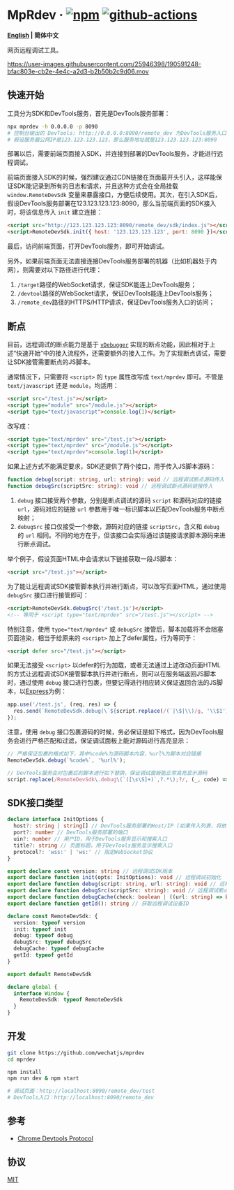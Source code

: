 # MpRdev &middot; [![npm](https://img.shields.io/npm/v/mprdev.svg?style=flat-square)](https://www.npmjs.com/package/mprdev) [![github-actions](https://img.shields.io/github/actions/workflow/status/wechatjs/mprdev/build.yml?style=flat-square)](https://github.com/wechatjs/mprdev/actions/workflows/build.yml)

**[English](./README.md) | 简体中文**

网页远程调试工具。

https://user-images.githubusercontent.com/25946398/190591248-bfac803e-cb2e-4e4c-a2d3-b2b50b2c9d06.mov

## 快速开始

工具分为SDK和DevTools服务，首先是DevTools服务部署：

```bash
npx mprdev -h 0.0.0.0 -p 8090
# 控制台输出的 DevTools: http://0.0.0.0:8090/remote_dev 为DevTools服务入口
# 假设服务器公网IP是123.123.123.123，那么服务地址就是123.123.123.123:8090
```

部署以后，需要前端页面接入SDK，并连接到部署的DevTools服务，才能进行远程调试。

前端页面接入SDK的时候，强烈建议通过CDN链接在页面最开头引入，这样能保证SDK能记录到所有的日志和请求，并且这种方式会在全局挂载 `window.RemoteDevSdk` 变量来暴露接口，方便后续使用。其次，在引入SDK后，假设DevTools服务部署在123.123.123.123:8090，那么当前端页面的SDK接入时，将该信息传入 `init` 建立连接：

```html
<script src="http://123.123.123.123:8090/remote_dev/sdk/index.js"></script>
<script>RemoteDevSdk.init({ host: '123.123.123.123', port: 8090 })</script>
```

最后，访问前端页面，打开DevTools服务，即可开始调试。

另外，如果前端页面无法直接连接DevTools服务部署的机器（比如机器处于内网），则需要对以下路径进行代理：

1. `/target`路径的WebSocket请求，保证SDK能连上DevTools服务；
2. `/devtool`路径的WebSocket请求，保证DevTools能连上DevTools服务；
3. `/remote_dev`路径的HTTPS/HTTP请求，保证DevTools服务入口的访问；

## 断点

目前，远程调试的断点能力是基于 [`vDebugger`](https://github.com/wechatjs/vdebugger) 实现的断点功能，因此相对于上述“快速开始”中的接入流程外，还需要额外的接入工作。为了实现断点调试，需要让SDK接管需要断点的JS脚本。

通常情况下，只需要将 `<script>` 的 `type` 属性改写成 `text/mprdev` 即可。不管是 `text/javascript` 还是 `module`，均适用：

```html
<script src="/test.js"></script>
<script type="module" src="/module.js"></script>
<script type="text/javascript">console.log(1)</script>
```

改写成：

```html
<script type="text/mprdev" src="/test.js"></script>
<script type="text/mprdev" src="/module.js"></script>
<script type="text/mprdev">console.log(1)</script>
```

如果上述方式不能满足要求，SDK还提供了两个接口，用于传入JS脚本源码：

```ts
function debug(script: string, url: string): void // 远程调试断点源码传入
function debugSrc(scriptSrc: string): void // 远程调试断点源码链接传入
```

1. `debug` 接口接受两个参数，分别是断点调试的源码 `script` 和源码对应的链接 `url`，源码对应的链接 `url` 参数用于唯一标识脚本以匹配DevTools服务中断点映射；
2. `debugSrc` 接口仅接受一个参数，源码对应的链接 `scriptSrc`，含义和 `debug` 的 `url` 相同。不同的地方在于，但该接口会实际通过该链接请求脚本源码来进行断点调试。

举个例子，假设页面HTML中会请求以下链接获取一段JS脚本：

```html
<script src="/test.js"></script>
```

为了能让远程调试SDK接管脚本执行并进行断点，可以改写页面HTML，通过使用 `debugSrc` 接口进行接管即可：

```html
<script>RemoteDevSdk.debugSrc('/test.js')</script>
<!-- 等同于 <script type="text/mprdev" src="/test.js"></script> -->
```

特别注意，使用 `type="text/mprdev"` 或 `debugSrc` 接管后，脚本加载将不会阻塞页面渲染，相当于给原来的 `<script>` 加上了defer属性，行为等同于：

```html
<script defer src="/test.js"></script>
```

如果无法接受 `<script>` 以defer的行为加载，或者无法通过上述改动页面HTML的方式让远程调试SDK接管脚本执行并进行断点，则可以在服务端返回JS脚本时，通过使用 `debug` 接口进行包裹，但要记得进行相应转义保证返回合法的JS脚本，以[Express](https://expressjs.com/)为例：

```js
app.use('/test.js', (req, res) => {
  res.send(`RemoteDevSdk.debug(\`${script.replace(/(`|\$|\\)/g, '\\$1')}\`, '${req.url}');`);
});
```

注意，使用 `debug` 接口包裹源码的时候，务必保证是如下格式，因为DevTools服务会进行严格匹配和过滤，保证调试面板上能对源码进行高亮显示：

```js
// 严格保证包裹的格式如下，其中%code%为源码脚本内容，%url%为脚本对应链接
RemoteDevSdk.debug(`%code%`, '%url%');

// DevTools服务会对包裹后的脚本进行如下替换，保证调试面板能正常高亮显示源码
script.replace(/RemoteDevSdk\.debug\(`([\s\S]+)`,?.*\);?/, (_, code) => code.replace(/\\`/g, '`').replace(/\\\$/g, '$'));
```

## SDK接口类型

```ts
declare interface InitOptions {
  host?: string | string[] // DevTools服务部署的Host/IP (如果传入列表，将依次尝试直到连接成功)
  port?: number // DevTools服务部署的端口
  uin?: number // 用户ID，用于DevTools服务显示和搜索入口
  title?: string // 页面标题，用于DevTools服务显示搜索入口
  protocol?: 'wss:' | 'ws:' // 指定WebSocket协议
}

export declare const version: string // 远程调试SDK版本
export declare function init(opts: InitOptions): void // 远程调试初始化
export declare function debug(script: string, url: string): void // 远程调试断点源码传入
export declare function debugSrc(scriptSrc: string): void // 远程调试断点源码链接传入
export declare function debugCache(check: boolean | ((url: string) => boolean)): void // 控制是否通过url强缓存远程调试断点源码，可减少页面加载耗时
export declare function getId(): string // 获取远程调试设备ID

declare const RemoteDevSdk: {
  version: typeof version
  init: typeof init
  debug: typeof debug
  debugSrc: typeof debugSrc
  debugCache: typeof debugCache
  getId: typeof getId
}

export default RemoteDevSdk

declare global {
  interface Window {
    RemoteDevSdk: typeof RemoteDevSdk
  }
}
```

## 开发

```bash
git clone https://github.com/wechatjs/mprdev
cd mprdev

npm install
npm run dev & npm start

# 调试页面：http://localhost:8090/remote_dev/test
# DevTools入口：http://localhost:8090/remote_dev
```

## 参考

- [Chrome Devtools Protocol](https://chromedevtools.github.io/devtools-protocol)

## 协议

[MIT](./LICENSE)
